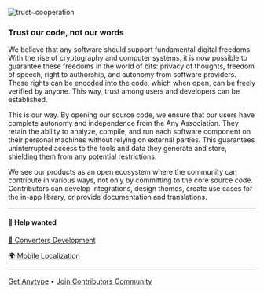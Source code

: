 ![trust~cooperation](https://github.com/anyproto/.github/assets/2526238/ce44734c-9f42-420c-9d75-632a30f1df49)

### Trust our code, not our words
We believe that any software should support fundamental digital freedoms. 
With the rise of cryptography and computer systems, it is now possible to guarantee these freedoms in the world of bits: privacy of thoughts, freedom of speech, right to authorship, and autonomy from software providers. 
These rights can be encoded into the code, which when open, can be freely verified by anyone. 
This way, trust among users and developers can be established.

This is our way. 
By opening our source code, we ensure that our users have complete autonomy and independence from the Any Association. 
They retain the ability to analyze, compile, and run each software component on their personal machines without relying on external parties. 
This guarantees uninterrupted access to the tools and data they generate and store, shielding them from any potential restrictions.

We see our products as an open ecosystem where the community can contribute in various ways, not only by committing to the core source code. 
Contributors can develop integrations, design themes, create use cases for the in-app library, or provide documentation and translations.

---
#### 🤠 Help wanted

[💱 Converters Development](https://github.com/orgs/anyproto/discussions/82)

[🌍 Mobile Localization](https://github.com/anyproto/contributors/discussions/93)

---
[Get Anytype](https://anytype.io) • [Join Contributors Community](https://github.com/orgs/anyproto/discussions)
